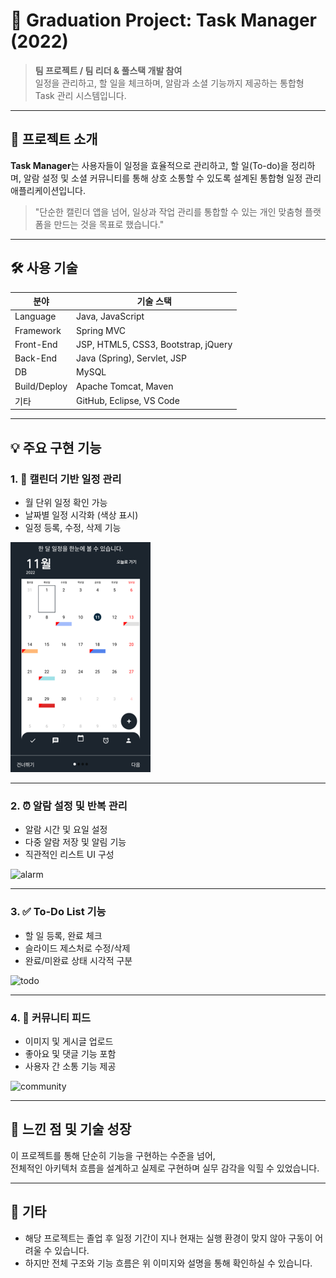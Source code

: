 # 📌 Graduation Project: Task Manager (2022)

> **팀 프로젝트 / 팀 리더 & 풀스택 개발 참여**  
> 일정을 관리하고, 할 일을 체크하며, 알람과 소셜 기능까지 제공하는 통합형 Task 관리 시스템입니다.

---

## 🧩 프로젝트 소개

**Task Manager**는 사용자들이 일정을 효율적으로 관리하고, 할 일(To-do)을 정리하며, 알람 설정 및 소셜 커뮤니티를 통해 상호 소통할 수 있도록 설계된 통합형 일정 관리 애플리케이션입니다.

> "단순한 캘린더 앱을 넘어, 일상과 작업 관리를 통합할 수 있는 개인 맞춤형 플랫폼을 만드는 것을 목표로 했습니다."

---

## 🛠 사용 기술

| 분야 | 기술 스택 |
|------|-----------|
| Language | Java, JavaScript |
| Framework | Spring MVC |
| Front-End | JSP, HTML5, CSS3, Bootstrap, jQuery |
| Back-End | Java (Spring), Servlet, JSP |
| DB | MySQL |
| Build/Deploy | Apache Tomcat, Maven |
| 기타 | GitHub, Eclipse, VS Code |

---

## 💡 주요 구현 기능

### 1. 📅 **캘린더 기반 일정 관리**
- 월 단위 일정 확인 가능
- 날짜별 일정 시각화 (색상 표시)
- 일정 등록, 수정, 삭제 기능

![calendar](./images/Calendar.png.png)

---

### 2. ⏰ **알람 설정 및 반복 관리**
- 알람 시간 및 요일 설정
- 다중 알람 저장 및 알림 기능
- 직관적인 리스트 UI 구성

![alarm]()

---

### 3. ✅ **To-Do List 기능**
- 할 일 등록, 완료 체크
- 슬라이드 제스처로 수정/삭제
- 완료/미완료 상태 시각적 구분

![todo]()

---

### 4. 💬 **커뮤니티 피드**
- 이미지 및 게시글 업로드
- 좋아요 및 댓글 기능 포함
- 사용자 간 소통 기능 제공

![community](./images/community.png)


---

## 🚀 느낀 점 및 기술 성장

이 프로젝트를 통해 단순히 기능을 구현하는 수준을 넘어,  
전체적인 아키텍처 흐름을 설계하고 실제로 구현하며 실무 감각을 익힐 수 있었습니다.

---

## 📌 기타

- 해당 프로젝트는 졸업 후 일정 기간이 지나 현재는 실행 환경이 맞지 않아 구동이 어려울 수 있습니다.  
- 하지만 전체 구조와 기능 흐름은 위 이미지와 설명을 통해 확인하실 수 있습니다.

